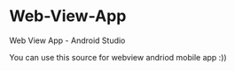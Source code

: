 # Web-View-App
Web View App - Android Studio

You can use this source for webview andriod mobile app :))
